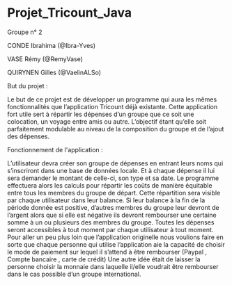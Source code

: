 # Projet_Tricount_Java

Groupe n° 2

CONDE Ibrahima   (@Ibra-Yves)

VASE Rémy	 (@RemyVase)

QUIRYNEN Gilles  (@VaelinALSo)


But du projet :

Le but de ce projet est de développer un programme qui aura les mêmes fonctionnalités que
l’application Tricount déjà existante. Cette application fort utile sert à répartir les dépenses d’un
groupe que ce soit une colocation, un voyage entre amis ou autre. L’objectif étant qu’elle soit
parfaitement modulable au niveau de la composition du groupe et de l’ajout des dépenses.


Fonctionnement de l'application :

L’utilisateur devra créer son groupe de dépenses en entrant leurs noms qui s’inscriront dans une
base de données locale. Et à chaque dépense il lui sera demander le montant de celle-ci, son type et
sa date.
Le programme effectuera alors les calculs pour répartir les coûts de manière équitable entre tous les
membres du groupe de départ. Cette répartition sera visible par chaque utilisateur dans leur balance.
Si leur balance à la fin de la période donnée est positive, d’autres membres du groupe leur devront
de l’argent alors que si elle est négative ils devront rembourser une certaine somme à un ou
plusieurs des membres du groupe.
Toutes les dépenses seront accessibles à tout moment par chaque utilisateur à tout moment.
Pour aller un peu plus loin que l’application originelle nous voulions faire en sorte que chaque
personne qui utilise l’application aie la capacité de choisir le mode de paiement sur lequel il s’attend
à être rembourser (Paypal , Compte bancaire , carte de crédit)
Une autre idée était de laisser la personne choisir la monnaie dans laquelle il/elle voudrait être
rembourser dans le cas possible d’un groupe international.

